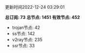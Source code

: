 更新时间2022-12-24 03:29:01

**总订阅: 73**
**总节点: 1451**
**有效节点: 452**
- trojan节点: 42
- ss节点: 142
- v2ray节点: 235
- ssr节点: 33
